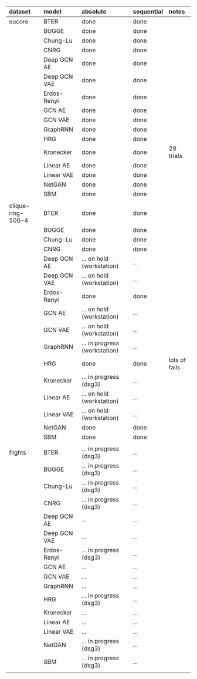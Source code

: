 |    dataset        |        model      |   absolute                        |   sequential                      |       notes       |
|:----------------- |:----------------- |:--------------------------------- |:--------------------------------- |:----------------- |
| eucore            | BTER              | done                              | done                              |                   |
|      <i></i>      | BUGGE             | done                              | done                              |                   |
|      <i></i>      | Chung-Lu          | done                              | done                              |                   |
|      <i></i>      | CNRG              | done                              | done                              |                   |
|      <i></i>      | Deep GCN AE       | done                              | done                              |                   |
|      <i></i>      | Deep GCN VAE      | done                              | done                              |                   |
|      <i></i>      | Erdos-Renyi       | done                              | done                              |                   |
|      <i></i>      | GCN AE            | done                              | done                              |                   |
|      <i></i>      | GCN VAE           | done                              | done                              |                   |
|      <i></i>      | GraphRNN          | done                              | done                              |                   |
|      <i></i>      | HRG               | done                              | done                              |                   |
|      <i></i>      | Kronecker         | done                              | done                              | 28 trials         |
|      <i></i>      | Linear AE         | done                              | done                              |                   |
|      <i></i>      | Linear VAE        | done                              | done                              |                   |
|      <i></i>      | NetGAN            | done                              | done                              |                   |
|      <i></i>      | SBM               | done                              | done                              |                   |
|      <i></i>      |      <i></i>      |              <i></i>              |              <i></i>              |      <i></i>      |
| clique-ring-500-4 | BTER              | done                              | done                              |                   |
|      <i></i>      | BUGGE             | done                              | done                              |                   |
|      <i></i>      | Chung-Lu          | done                              | done                              |                   |
|      <i></i>      | CNRG              | done                              | done                              |                   |
|      <i></i>      | Deep GCN AE       | ...  on hold (workstation)        | ...                               |                   |
|      <i></i>      | Deep GCN VAE      | ...  on hold (workstation)        | ...                               |                   |
|      <i></i>      | Erdos-Renyi       | done                              | done                              |                   |
|      <i></i>      | GCN AE            | ...  on hold (workstation)        | ...                               |                   |
|      <i></i>      | GCN VAE           | ...  on hold (workstation)        | ...                               |                   |
|      <i></i>      | GraphRNN          | ...  in progress (workstation)    | ...                               |                   |
|      <i></i>      | HRG               | done                              | done                              | lots of fails     |
|      <i></i>      | Kronecker         | ...  in progress (dsg3)           | ...                               |                   |
|      <i></i>      | Linear AE         | ...  on hold (workstation)        | ...                               |                   |
|      <i></i>      | Linear VAE        | ...  on hold (workstation)        | ...                               |                   |
|      <i></i>      | NetGAN            | done                              | done                              |                   |
|      <i></i>      | SBM               | done                              | done                              |                   |
|      <i></i>      |      <i></i>      |              <i></i>              |              <i></i>              |      <i></i>      |
| flights           | BTER              | ...  in progress (dsg3)           | ...                               |                   |
|      <i></i>      | BUGGE             | ...  in progress (dsg3)           | ...                               |                   |
|      <i></i>      | Chung-Lu          | ...  in progress (dsg3)           | ...                               |                   |
|      <i></i>      | CNRG              | ...  in progress (dsg3)           | ...                               |                   |
|      <i></i>      | Deep GCN AE       | ...                               | ...                               |                   |
|      <i></i>      | Deep GCN VAE      | ...                               | ...                               |                   |
|      <i></i>      | Erdos-Renyi       | ...  in progress (dsg3)           | ...                               |                   |
|      <i></i>      | GCN AE            | ...                               | ...                               |                   |
|      <i></i>      | GCN VAE           | ...                               | ...                               |                   |
|      <i></i>      | GraphRNN          | ...                               | ...                               |                   |
|      <i></i>      | HRG               | ...  in progress (dsg3)           | ...                               |                   |
|      <i></i>      | Kronecker         | ...                               | ...                               |                   |
|      <i></i>      | Linear AE         | ...                               | ...                               |                   |
|      <i></i>      | Linear VAE        | ...                               | ...                               |                   |
|      <i></i>      | NetGAN            | ...  in progress (dsg3)           | ...                               |                   |
|      <i></i>      | SBM               | ...  in progress (dsg3)           | ...                               |                   |
|      <i></i>      |      <i></i>      |              <i></i>              |              <i></i>              |      <i></i>      |

